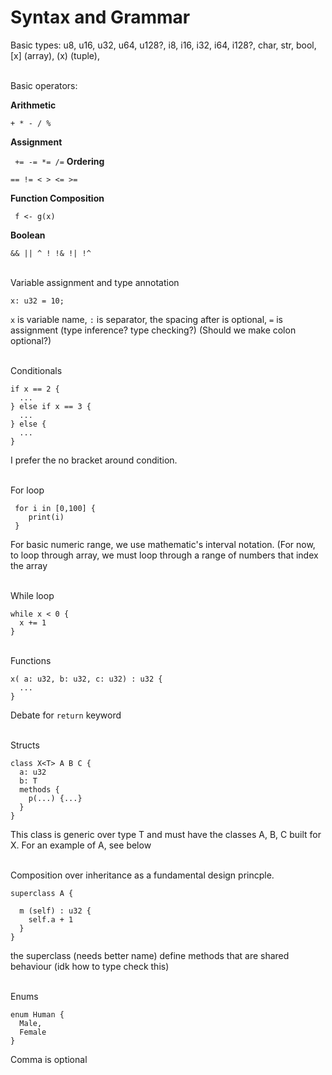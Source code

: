 # Syntax and Grammar

Basic types: 
u8, u16, u32, u64, u128?, i8, i16, i32, i64, i128?, char, str, bool, [x] (array), (x) (tuple), 

<br>
Basic operators:
<br>

**Arithmetic**

```+ * - / % ```

**Assignment**

``` += -= *= /=```
**Ordering**

```== != < > <= >=```
  
**Function Composition**

``` f <- g(x)```

**Boolean**

``` && || ^ ! !& !| !^ ```


<br>
Variable assignment and type annotation

``` x: u32 = 10; ```

```x``` is variable name, ```:``` is separator, the spacing after is optional, ```=``` is assignment (type inference? type checking?)
(Should we make colon optional?)

<br>
Conditionals

``` 
if x == 2 {
  ...
} else if x == 3 {
  ...
} else {
  ...
}
```

I prefer the no bracket around condition.

<br>
For loop

```
 for i in [0,100] {
    print(i)
 }
```
For basic numeric range, we use mathematic's interval notation. (For now, to loop through array, we must loop through a range of numbers that index the array

<br>
While loop

```
while x < 0 {
  x += 1
}
```

<br>
Functions

```
x( a: u32, b: u32, c: u32) : u32 {
  ...
}
```

Debate for ```return``` keyword

<br>
Structs

```
class X<T> A B C {
  a: u32
  b: T
  methods {
    p(...) {...}
  }
}
```
This class is generic over type T and must have the classes A, B, C built for X. For an example of A, see below

<br>
Composition over inheritance as a fundamental design princple.

```
superclass A {

  m (self) : u32 {
    self.a + 1
  }
}
```
the superclass (needs better name) define methods that are shared behaviour (idk how to type check this)

<br>
Enums

```
enum Human {
  Male,
  Female
}
```
Comma is optional
